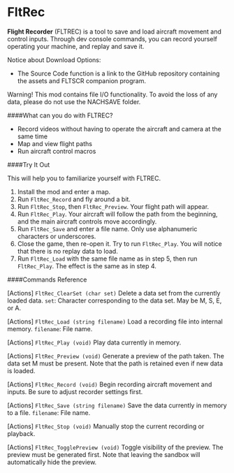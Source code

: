 # FltRec

**Flight Recorder** (FLTREC) is a tool to save and load aircraft movement and control inputs. Through dev console commands, you can record yourself operating your machine, and replay and save it.

Notice about Download Options:
- The Source Code function is a link to the GitHub repository containing the assets and FLTSCR companion program.

Warning! This mod contains file I/O functionality. To avoid the loss of any data, please do not use the NACHSAVE folder.

####What can you do with FLTREC?

- Record videos without having to operate the aircraft and camera at the same time
- Map and view flight paths
- Run aircraft control macros

####Try It Out

This will help you to familiarize yourself with FLTREC.
1. Install the mod and enter a map.
2. Run `FltRec_Record` and fly around a bit.
3. Run `FltRec_Stop`, then `FltRec_Preview`. Your flight path will appear.
4. Run `FltRec_Play`. Your aircraft will follow the path from the beginning, and the main aircraft controls move accordingly.
5. Run `FltRec_Save` and enter a file name. Only use alphanumeric characters or underscores.
6. Close the game, then re-open it. Try to run `FltRec_Play`. You will notice that there is no replay data to load.
7. Run `FltRec_Load` with the same file name as in step 5, then run `FltRec_Play`. The effect is the same as in step 4.

####Commands Reference

[Actions] `FltRec_ClearSet (char set)`
Delete a data set from the currently loaded data.
`set`: Character corresponding to the data set. May be M, S, E, or A.

[Actions] `FltRec_Load (string filename)`
Load a recording file into internal memory.
`filename`: File name.

[Actions] `FltRec_Play (void)`
Play data currently in memory.

[Actions] `FltRec_Preview (void)`
Generate a preview of the path taken. The data set M must be present. Note that the path is retained even if new data is loaded.

[Actions] `FltRec_Record (void)`
Begin recording aircraft movement and inputs. Be sure to adjust recorder settings first.

[Actions] `FltRec_Save (string filename)`
Save the data currently in memory to a file.
`filename`: File name.

[Actions] `FltRec_Stop (void)`
Manually stop the current recording or playback.

[Actions] `FltRec_TogglePreview (void)`
Toggle visibility of the preview. The preview must be generated first. Note that leaving the sandbox will automatically hide the preview.
